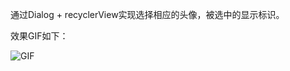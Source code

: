 通过Dialog + recyclerView实现选择相应的头像，被选中的显示标识。

效果GIF如下：

![GIF](https://user-images.githubusercontent.com/26439413/123726121-fa9fda80-d8c1-11eb-9e48-a2e18bb44be2.gif)

